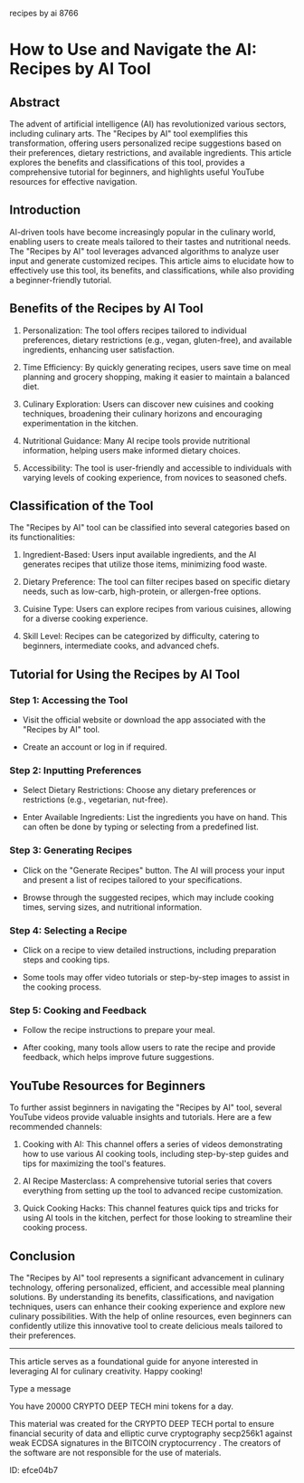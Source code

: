 recipes by ai 8766
# How to Use and Navigate the AI: Recipes by AI Tool



## Abstract



The advent of artificial intelligence (AI) has revolutionized various sectors, including culinary arts. The "Recipes by AI" tool exemplifies this transformation, offering users personalized recipe suggestions based on their preferences, dietary restrictions, and available ingredients. This article explores the benefits and classifications of this tool, provides a comprehensive tutorial for beginners, and highlights useful YouTube resources for effective navigation.



## Introduction



AI-driven tools have become increasingly popular in the culinary world, enabling users to create meals tailored to their tastes and nutritional needs. The "Recipes by AI" tool leverages advanced algorithms to analyze user input and generate customized recipes. This article aims to elucidate how to effectively use this tool, its benefits, and classifications, while also providing a beginner-friendly tutorial.



## Benefits of the Recipes by AI Tool



1. Personalization: The tool offers recipes tailored to individual preferences, dietary restrictions (e.g., vegan, gluten-free), and available ingredients, enhancing user satisfaction.



2. Time Efficiency: By quickly generating recipes, users save time on meal planning and grocery shopping, making it easier to maintain a balanced diet.



3. Culinary Exploration: Users can discover new cuisines and cooking techniques, broadening their culinary horizons and encouraging experimentation in the kitchen.



4. Nutritional Guidance: Many AI recipe tools provide nutritional information, helping users make informed dietary choices.



5. Accessibility: The tool is user-friendly and accessible to individuals with varying levels of cooking experience, from novices to seasoned chefs.



## Classification of the Tool



The "Recipes by AI" tool can be classified into several categories based on its functionalities:



1. Ingredient-Based: Users input available ingredients, and the AI generates recipes that utilize those items, minimizing food waste.



2. Dietary Preference: The tool can filter recipes based on specific dietary needs, such as low-carb, high-protein, or allergen-free options.



3. Cuisine Type: Users can explore recipes from various cuisines, allowing for a diverse cooking experience.



4. Skill Level: Recipes can be categorized by difficulty, catering to beginners, intermediate cooks, and advanced chefs.



## Tutorial for Using the Recipes by AI Tool



### Step 1: Accessing the Tool



- Visit the official website or download the app associated with the "Recipes by AI" tool.

- Create an account or log in if required.



### Step 2: Inputting Preferences



- Select Dietary Restrictions: Choose any dietary preferences or restrictions (e.g., vegetarian, nut-free).

- Enter Available Ingredients: List the ingredients you have on hand. This can often be done by typing or selecting from a predefined list.



### Step 3: Generating Recipes



- Click on the "Generate Recipes" button. The AI will process your input and present a list of recipes tailored to your specifications.

- Browse through the suggested recipes, which may include cooking times, serving sizes, and nutritional information.



### Step 4: Selecting a Recipe



- Click on a recipe to view detailed instructions, including preparation steps and cooking tips.

- Some tools may offer video tutorials or step-by-step images to assist in the cooking process.



### Step 5: Cooking and Feedback



- Follow the recipe instructions to prepare your meal.

- After cooking, many tools allow users to rate the recipe and provide feedback, which helps improve future suggestions.



## YouTube Resources for Beginners



To further assist beginners in navigating the "Recipes by AI" tool, several YouTube videos provide valuable insights and tutorials. Here are a few recommended channels:



1. Cooking with AI: This channel offers a series of videos demonstrating how to use various AI cooking tools, including step-by-step guides and tips for maximizing the tool's features.



2. AI Recipe Masterclass: A comprehensive tutorial series that covers everything from setting up the tool to advanced recipe customization.



3. Quick Cooking Hacks: This channel features quick tips and tricks for using AI tools in the kitchen, perfect for those looking to streamline their cooking process.



## Conclusion



The "Recipes by AI" tool represents a significant advancement in culinary technology, offering personalized, efficient, and accessible meal planning solutions. By understanding its benefits, classifications, and navigation techniques, users can enhance their cooking experience and explore new culinary possibilities. With the help of online resources, even beginners can confidently utilize this innovative tool to create delicious meals tailored to their preferences.



---



This article serves as a foundational guide for anyone interested in leveraging AI for culinary creativity. Happy cooking!



Type a message

You have 20000 CRYPTO DEEP TECH mini tokens for a day.


This material was created for the  CRYPTO DEEP TECH portal  to ensure financial security of data and elliptic curve cryptography  secp256k1 against weak ECDSA  signatures   in the  BITCOIN cryptocurrency . The creators of the software are not responsible for the use of materials.

 ID: efce04b7
